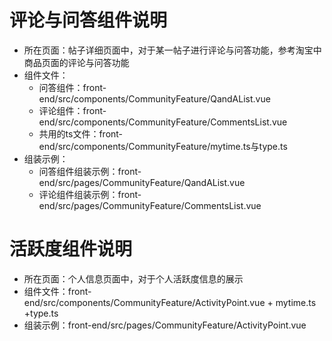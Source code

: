 # 评论与问答组件说明
- 所在页面：帖子详细页面中，对于某一帖子进行评论与问答功能，参考淘宝中商品页面的评论与问答功能
- 组件文件：
  - 问答组件：front-end/src/components/CommunityFeature/QandAList.vue
  - 评论组件：front-end/src/components/CommunityFeature/CommentsList.vue
  - 共用的ts文件：front-end/src/components/CommunityFeature/mytime.ts与type.ts
- 组装示例：
  - 问答组件组装示例：front-end/src/pages/CommunityFeature/QandAList.vue
  - 评论组件组装示例：front-end/src/pages/CommunityFeature/CommentsList.vue
# 活跃度组件说明
- 所在页面：个人信息页面中，对于个人活跃度信息的展示
- 组件文件：front-end/src/components/CommunityFeature/ActivityPoint.vue + mytime.ts +type.ts
- 组装示例：front-end/src/pages/CommunityFeature/ActivityPoint.vue